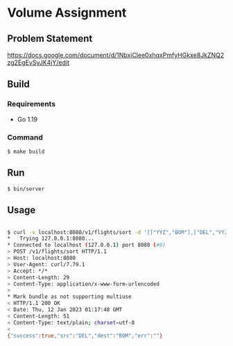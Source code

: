 # Volume Assignment

## Problem Statement
https://docs.google.com/document/d/1NbxiClee0xhqxPmfyHGkxe8JkZNQ2zg2EgEySyJK4jY/edit

## Build

### Requirements

- Go 1.19

### Command
    $ make build

## Run
    $ bin/server

## Usage

```bash

$ curl -v localhost:8080/v1/flights/sort -d '[["YYZ","BOM"],["DEL","YYZ"]]' 
*   Trying 127.0.0.1:8080...
* Connected to localhost (127.0.0.1) port 8080 (#0)
> POST /v1/flights/sort HTTP/1.1
> Host: localhost:8080
> User-Agent: curl/7.79.1
> Accept: */*
> Content-Length: 29
> Content-Type: application/x-www-form-urlencoded
> 
* Mark bundle as not supporting multiuse
< HTTP/1.1 200 OK
< Date: Thu, 12 Jan 2023 01:17:48 GMT
< Content-Length: 51
< Content-Type: text/plain; charset=utf-8
< 
{"success":true,"src":"DEL","dest":"BOM","err":""}

```